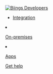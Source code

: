 <div>

<div class="level has-text-white">
    <div class="level-left">
        <div class="level-item"><a href="/#/" class="docsify-logo"><img src="/media/biings-dev.png" data-origin="media/biings-dev.png" alt="Biings Developers"></a></div>
        <div class="level-item is-hidden-mobile">

- [Integration](integration)
    </div>
    <div class="level-item is-hidden-mobile">

- [On-premises](server)
    </div>
    <div class="level-item is-hidden-mobile">

- [Apps](apps)
    </div>
    </div>
    <div class="level-right is-hidden-mobile">
    <div class="level-item"><a href="https://www.biings.com/contact.html" class="button is-rounded is-primary is-small">Get help</a></div>
    </div>
</div>
</div>
